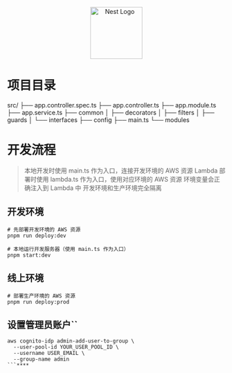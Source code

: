 <p align="center">
  <a href="http://nestjs.com/" target="blank"><img src="https://nestjs.com/img/logo-small.svg" width="120" alt="Nest Logo" /></a>
</p>

# 项目目录
src/
├── app.controller.spec.ts
├── app.controller.ts
├── app.module.ts
├── app.service.ts
├── common
│   ├── decorators
│   ├── filters
│   ├── guards
│   └── interfaces
├── config
├── main.ts
└── modules

# 开发流程
> 本地开发时使用 main.ts 作为入口，连接开发环境的 AWS 资源
> Lambda 部署时使用 lambda.ts 作为入口，使用对应环境的 AWS 资源
> 环境变量会正确注入到 Lambda 中
> 开发环境和生产环境完全隔离
## 开发环境
```shell
# 先部署开发环境的 AWS 资源
pnpm run deploy:dev

# 本地运行开发服务器（使用 main.ts 作为入口）
pnpm start:dev
```

## 线上环境
```shell
# 部署生产环境的 AWS 资源
pnpm run deploy:prod
```
## 设置管理员账户``
```shell
aws cognito-idp admin-add-user-to-group \
  --user-pool-id YOUR_USER_POOL_ID \
  --username USER_EMAIL \
  --group-name admin
```****
